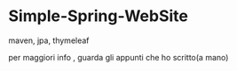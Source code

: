 # Simple-Spring-WebSite
maven, jpa, thymeleaf


per maggiori info , guarda gli appunti che ho scritto(a mano)
